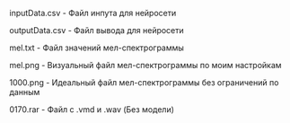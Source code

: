 inputData.csv - Файл инпута для нейросети

outputData.csv - Файл вывода для нейросети

mel.txt - Файл значений мел-спектрограммы

mel.png - Визуальный файл мел-спектрограммы по моим настройкам

1000.png - Идеальный файл мел-спектрограммы без ограничений по данным

0170.rar - Файл с .vmd и .wav (Без модели)








